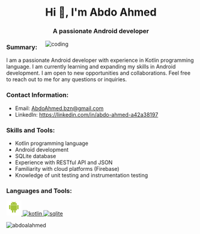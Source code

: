 <h1 align="center">Hi 👋, I'm Abdo Ahmed</h1>
<h3 align="center">A passionate Android developer</h3>
<img align="right" alt="coding" width="400" src="https://camo.githubusercontent.com/c1dcb74cc1c1835b1d716f5051499a2814c683c806b15f04b0eba492863703e9/68747470733a2f2f63646e2e6472696262626c652e636f6d2f75736572732f3733303730332f73637265656e73686f74732f363538313234332f6176656e746f2e676966">
<h3 align="left">Summary:</h3>
<p align="left">I am a passionate Android developer with experience in Kotlin programming language. I am currently learning and expanding my skills in Android development. I am open to new opportunities and collaborations. Feel free to reach out to me for any questions or inquiries.</p>
<h3 align="left">Contact Information:</h3>
<ul>
  <li>Email: <a href = "mailto:AbdoAhmed.bzn@gmail.com">AbdoAhmed.bzn@gmail.com</a></li>
  <li>LinkedIn: <a href="https://linkedin.com/in/abdo-ahmed-a42a38197" target="blank">https://linkedin.com/in/abdo-ahmed-a42a38197</a></li>
</ul>
<h3 align="left">Skills and Tools:</h3>
<ul>
  <li>Kotlin programming language</li>
  <li>Android development</li>
  <li>SQLite database</li>
  <li>Experience with RESTful API and JSON </li>
  <li>Familiarity with cloud platforms (Firebase)</li>
  <li>Knowledge of unit testing and instrumentation testing</li>
  
</ul>
<h3 align="left">Languages and Tools:</h3>
<p align="left">
  <a href="https://developer.android.com" target="_blank" rel="noreferrer"> <img src="https://raw.githubusercontent.com/devicons/devicon/master/icons/android/android-original-wordmark.svg" alt="android" width="40" height="40"/> </a> 
  <a href="https://kotlinlang.org" target="_blank" rel="noreferrer"> <img src="https://www.vectorlogo.zone/logos/kotlinlang/kotlinlang-icon.svg" alt="kotlin" width="40" height="40"/> </a> 
  <a href="https://www.sqlite.org/" target="_blank" rel="noreferrer"> <img src="https://www.vectorlogo.zone/logos/sqlite/sqlite-icon.svg" alt="sqlite" width="40" height="40"/> </a> 
</p>
<p align="left"> <img src="https://komarev.com/ghpvc/?username=abdoalahmed&label=Profile%20views&color=0e75b6&style=flat" alt="abdoalahmed" /></p>
<p><img align="left" src="https://github-readme-stats.vercel.app/api/


